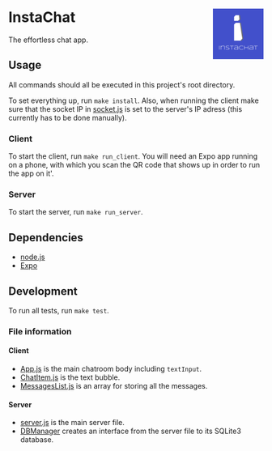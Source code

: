 # InstaChat <img src="./client/assets/icon.png" width="100px" align="right">
The effortless chat app.

## Usage
All commands should all be executed in this project's root directory.

To set everything up, run `make install`. Also, when running the client make
sure that the socket IP in [socket.js](client/socket.js) is set to the server's
IP adress (this currently has to be done manually).

### Client
To start the client, run `make run_client`. You will need an Expo app running
on a phone, with which you scan the QR code that shows up in order to run the
app on it'.

### Server
To start the server, run `make run_server`.

## Dependencies
- [node.js](https://nodejs.org/)
- [Expo](https://expo.io/)

## Development
To run all tests, run `make test`.

### File information

#### Client
- [App.js](./client/App.js) is the main chatroom body including `textInput`.
- [ChatItem.js](./client/ChatItem.js) is the text bubble.
- [MessagesList.js](./client/MessagesList.js) is an array for storing all the messages.

#### Server
- [server.js](./server/server.js) is the main server file.
- [DBManager](./server/DBManager.js) creates an interface from the server file to its SQLite3 database.
